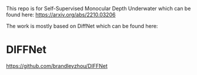 This repo is for Self-Supervised Monocular Depth Underwater which can be found here:
https://arxiv.org/abs/2210.03206

The work is mostly based on DiffNet which can be found here:
# DIFFNet
https://github.com/brandleyzhou/DIFFNet
